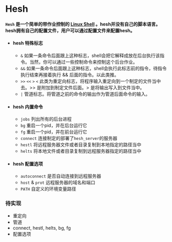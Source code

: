 # Hesh

#### `Hesh` 是一个简单的带作业控制的 [Linux Shell](https://baike.baidu.com/item/Linux%20Shell/10142850) 。hesh并没有自己的脚本语言。hesh拥有自己的配置文件，用户可以通过配置文件来配置hesh。

*   #### hesh 特殊标志

    *  `&` 
        如果一条命令后面跟上这种标志，shell会把它解释成放在后台执行该指令。当然，你可以通过一些控制命令来控制这个后台作业。
    *  `&&`
        如果一条命令后面跟上这种标志，shell会执行此标志前的指令，待指令执行结束再接着执行
        && 后面的指令。以此类推。
    *  `>>` `<<` `>` `<`
        此类为重定向标志，将程序输入重定向到一个制定的文件当中去。>>
        是附加到制定文件后面。> 是将输出写入到文件当中。
    *  `|` 
        管道标志。将管道之前的命令的输出作为管道后面命令的输入。

*   #### hesh 内置命令

    * `jobs` 列出所有的后台进程
    * `bg` 重启一个pid，并在后台运行它
    * `fg` 重启一个pid，并在前台运行它
    * `connect` 连接制定的部署了` hesh_server `的服务器
    * `hestl` 将远程服务器文件或者目录复制到本地指定的路径当中
    * `helts` 将本地文件或者目录复制到远程服务器指定的路径当中

*   #### hesh 配置选项

    * `autoconnect` 是否自动连接到远程服务器
    * `host` & `prot` 远程服务器的域名和端口
    * `PATH` 自定义的环境变量路径

### 待实现
* 重定向
* 管道
* connect, hestl, helts, bg, fg
* 配置选项

